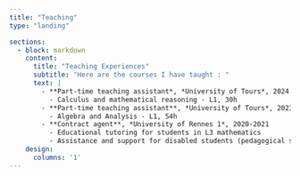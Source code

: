 ```yaml
---
title: "Teaching"
type: "landing"

sections:
  - block: markdown
    content:
      title: "Teaching Experiences"
      subtitle: "Here are the courses I have taught : "
      text: | 
        - **Part-time teaching assistant*, *University of Tours*, 2024
          - Calculus and mathematical reasoning - L1, 30h 
        - **Part-time teaching assistant**, *University of Tours*, 2023
          - Algebra and Analysis - L1, 54h 
        - **Contract agent**, *University of Rennes 1*, 2020-2021
          - Educational tutoring for students in L3 mathematics 
          - Assistance and support for disabled students (pedagogical support)
    design:
      columns: '1'
---
```


